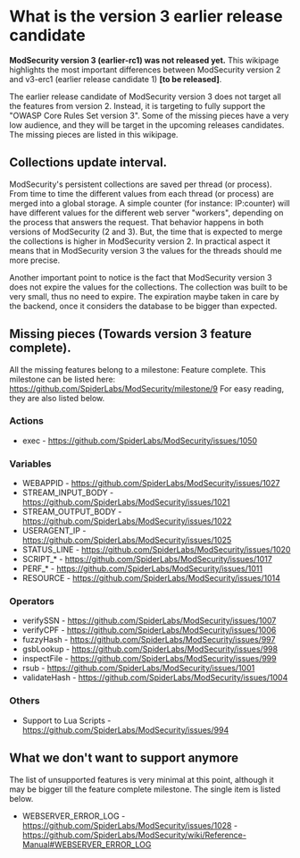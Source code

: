 # What is the version 3 earlier release candidate

**ModSecurity version 3 (earlier-rc1) was not released yet.** This wikipage highlights the most important differences between ModSecurity version 2 and v3-erc1 (earlier release candidate 1) **[to be released]**.

The earlier release candidate of ModSecurity version 3 does not target all the features from version 2. Instead, it is targeting to fully support the "OWASP Core Rules Set version 3". Some of the missing pieces have a very low audience, and they will be target in the upcoming releases candidates. The missing pieces are listed in this wikipage.

## Collections update interval.

ModSecurity's persistent collections are saved per thread (or process). From time to time the different values from each thread (or process) are merged into a global storage. A simple counter (for instance: IP:counter) will have different values for the different web server "workers", depending on the process that answers the request. That behavior happens in both versions of ModSecurity (2 and 3). But, the time that is expected to merge the collections is higher in ModSecurity version 2. In practical aspect it means that in ModSecurity version 3 the values for the threads should me more precise.

Another important point to notice is the fact that ModSecurity version 3 does not expire the values for the collections. The collection was built to be very small, thus no need to expire. The expiration maybe taken in care by the backend, once it considers the database to be bigger than expected.

## Missing pieces (Towards version 3 feature complete).

All the missing features belong to a milestone: Feature complete. This milestone can be listed here:  https://github.com/SpiderLabs/ModSecurity/milestone/9
For easy reading, they are also listed below. 

### Actions
  - exec - https://github.com/SpiderLabs/ModSecurity/issues/1050

### Variables
  - WEBAPPID - https://github.com/SpiderLabs/ModSecurity/issues/1027
  - STREAM_INPUT_BODY - https://github.com/SpiderLabs/ModSecurity/issues/1021
  - STREAM_OUTPUT_BODY - https://github.com/SpiderLabs/ModSecurity/issues/1022
  - USERAGENT_IP - https://github.com/SpiderLabs/ModSecurity/issues/1025
  - STATUS_LINE - https://github.com/SpiderLabs/ModSecurity/issues/1020
  - SCRIPT_* - https://github.com/SpiderLabs/ModSecurity/issues/1017
  - PERF_* - https://github.com/SpiderLabs/ModSecurity/issues/1011
  - RESOURCE - https://github.com/SpiderLabs/ModSecurity/issues/1014

### Operators
  - verifySSN - https://github.com/SpiderLabs/ModSecurity/issues/1007
  - verifyCPF - https://github.com/SpiderLabs/ModSecurity/issues/1006
  - fuzzyHash - https://github.com/SpiderLabs/ModSecurity/issues/997
  - gsbLookup - https://github.com/SpiderLabs/ModSecurity/issues/998
  - inspectFile - https://github.com/SpiderLabs/ModSecurity/issues/999
  - rsub - https://github.com/SpiderLabs/ModSecurity/issues/1001
  - validateHash - https://github.com/SpiderLabs/ModSecurity/issues/1004

### Others
  - Support to Lua Scripts - https://github.com/SpiderLabs/ModSecurity/issues/994

## What we don't want to support anymore

The list of unsupported features is very minimal at this point, although it may be bigger till the feature complete milestone. The single item is listed below.

- WEBSERVER_ERROR_LOG - https://github.com/SpiderLabs/ModSecurity/issues/1028
                      - https://github.com/SpiderLabs/ModSecurity/wiki/Reference-Manual#WEBSERVER_ERROR_LOG